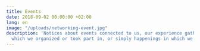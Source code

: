 ```yaml
---
title: Events
date: 2018-09-02 00:00:00 +02:00
lang: en
image: "/uploads/networking-event.jpg"
description: 'Notices about events connected to us, our experience gathered at programs
  which we organized or took part in, or simply happenings in which we are interested. '
---
```


